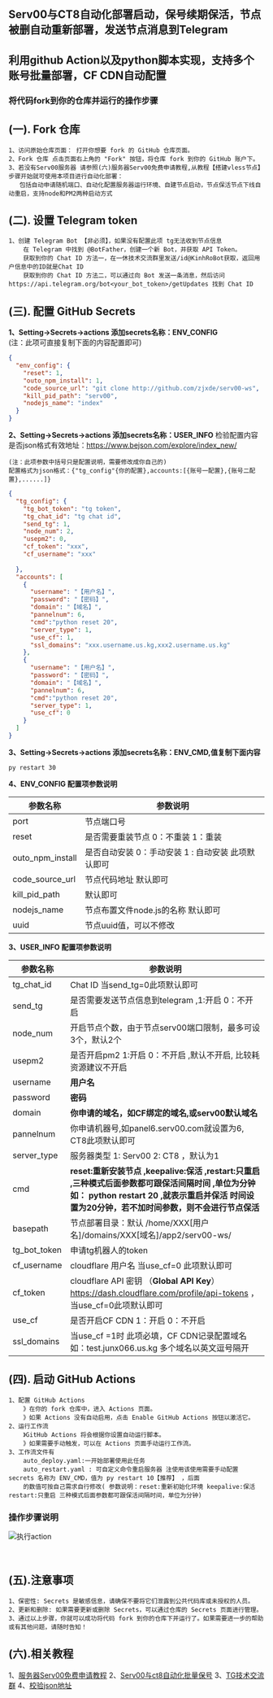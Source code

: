 ## Serv00与CT8自动化部署启动，保号续期保活，节点被删自动重新部署，发送节点消息到Telegram

## 利用github Action以及python脚本实现，支持多个账号批量部署，CF CDN自动配置

###  将代码fork到你的仓库并运行的操作步骤

## (一). Fork 仓库

```
1、访问原始仓库页面： 打开你想要 fork 的 GitHub 仓库页面。
2、Fork 仓库 点击页面右上角的 "Fork" 按钮，将仓库 fork 到你的 GitHub 账户下。
3、若没有Serv00服务器 请参照(六)服务器Serv00免费申请教程,从教程【搭建vless节点】步骤开始就可使用本项目进行自动化部署：
   包括自动申请随机端口、自动化配置服务器运行环境、自建节点启动，节点保活节点下线自动重启，支持node和PM2两种启动方式
```

## (二). 设置 Telegram token

```
1、创建 Telegram Bot 【非必须】，如果没有配置此项 tg无法收到节点信息
    在 Telegram 中找到 @BotFather，创建一个新 Bot，并获取 API Token。 
    获取到你的 Chat ID 方法一，在一休技术交流群里发送/id@KinhRoBot获取，返回用户信息中的ID就是Chat ID
    获取到你的 Chat ID 方法二，可以通过向 Bot 发送一条消息，然后访问 https://api.telegram.org/bot<your_bot_token>/getUpdates 找到 Chat ID
```

## (三). 配置 GitHub Secrets

**1、Setting->Secrets->actions 添加secrets名称：ENV_CONFIG**<br>
(注：此项可直接复制下面的内容配置即可)

```json
{
  "env_config": {
    "reset": 1,
    "outo_npm_install": 1,
    "code_source_url": "git clone http://github.com/zjxde/serv00-ws",
    "kill_pid_path": "serv00",
    "nodejs_name": "index"
  }
}
```

**2、Setting->Secrets->actions 添加secrets名称：USER_INFO**
检验配置内容是否json格式有效地址：https://www.bejson.com/explore/index_new/

```
(注：此项参数中括号只是配置说明，需要修改成你自己的) 
配置格式为json格式：{"tg_config"{你的配置},accounts:[{账号一配置},{账号二配置},......]}
```

```json
{
  "tg_config": {
    "tg_bot_token": "tg token",
    "tg_chat_id": "tg chat id",
    "send_tg": 1,
    "node_num": 2,
    "usepm2": 0,
    "cf_token": "xxx",
    "cf_username": "xxx"
    
  },
  "accounts": [
    {
      "username": "【用户名】",
      "password": "【密码】",
      "domain": "【域名】",
      "pannelnum": 6,
      "cmd":"python reset 20",
      "server_type": 1,
      "use_cf": 1,
      "ssl_domains": "xxx.username.us.kg,xxx2.username.us.kg"
    },
    {
      "username": "【用户名】",
      "password": "【密码】",
      "domain": "【域名】",
      "pannelnum": 6,
      "cmd":"python reset 20",
      "server_type": 1,
      "use_cf": 0
    }
  ]
}

```

**3、Setting->Secrets->actions 添加secrets名称：ENV_CMD,值复制下面内容**

```
py restart 30
```

**4、ENV_CONFIG 配置项参数说明**

|参数名称|参数说明|
|--|--|
|port|节点端口号|
|reset|是否需要重装节点 0：不重装 1：重装|
|outo_npm_install|是否自动安装 0：手动安装 1 : 自动安装 此项默认即可|
|code_source_url|节点代码地址 默认即可|
|kill_pid_path|默认即可|
|nodejs_name|节点布置文件node.js的名称 默认即可|
|uuid|节点uuid值，可以不修改|

**3、USER_INFO 配置项参数说明**

|参数名称| 参数说明                                                                                                                             |
|--|----------------------------------------------------------------------------------------------------------------------------------|
|tg_chat_id| Chat ID  当send_tg=0此项默认即可                                                                                                        |
|send_tg| 是否需要发送节点信息到telegram ,1:开启 0：不开启                                                                                                  |
|node_num| 开启节点个数，由于节点serv00端口限制，最多可设3个，默认2个                                                                                                |
|usepm2| 是否开启pm2 1:开启 0：不开启 ,默认不开启, 比较耗资源建议不开启                                                                                            |
|username| **用户名**                                                                                                                          |
|password| **密码**                                                                                                                           |
|domain| **你申请的域名，如CF绑定的域名,或serv00默认域名**                                                                                                  |
|pannelnum| 你申请机器号,如panel6.serv00.com就设置为6, CT8此项默认即可                                                                                        |
|server_type| 服务器类型 1: Serv00  2: CT8  ，默认为1                                                                                                   |
|cmd| **reset:重新安装节点 ,keepalive:保活 ,restart:只重启 ,三种模式后面参数都可跟保活间隔时间 ,单位为分钟 如： python restart 20 ,就表示重启并保活 时间设置为20分钟，若不加时间参数，则不会进行节点保活** |
|basepath| 节点部署目录：默认 /home/XXX[用户名]/domains/XXX[域名]/app2/serv00-ws/                                                                         |
|tg_bot_token| 申请tg机器人的token                                                                                                                    |
|cf_username| cloudflare 用户名 当use_cf=0 此项默认即可                                                                                                  |
|cf_token| cloudflare API 密钥 （**Global API Key**） https://dash.cloudflare.com/profile/api-tokens ，当use_cf=0此项默认即可                           |
|use_cf| 是否开启CF CDN 1：开启 0：不开启                                                                                                            |
|ssl_domains| 当use_cf =1时 此项必填，CF CDN记录配置域名如：test.junx066.us.kg 多个域名以英文逗号隔开                                                                    |
## (四). 启动 GitHub Actions

```
1、配置 GitHub Actions
    》在你的 fork 仓库中，进入 Actions 页面。
    》如果 Actions 没有自动启用，点击 Enable GitHub Actions 按钮以激活它。
2、运行工作流 
    》GitHub Actions 将会根据你设置自动运行脚本。
    》如果需要手动触发，可以在 Actions 页面手动运行工作流。
3、工作流文件有 
    auto_deploy.yaml:一开始部署使用此任务
    auto_restart.yaml : 可自定义命令重启服务器 注使用该使用需要手动配置 secrets 名称为 ENV_CMD，值为 py restart 10【推荐】 ，后面
    的数值可按自己需求自行修改( 参数说明：reset:重新初始化环境 keepalive:保活 restart:只重启 三种模式后面参数都可跟保活间隔时间，单位为分钟)
```

### 操作步骤说明

![执行action](github_opt.png)

<br/>

## (五).注意事项

```
1、保密性: Secrets 是敏感信息，请确保不要将它们泄露到公共代码库或未授权的人员。
2、更新和删除: 如果需要更新或删除 Secrets，可以通过仓库的 Secrets 页面进行管理。
3、通过以上步骤，你就可以成功将代码 fork 到你的仓库下并运行了。如果需要进一步的帮助或有其他问题，请随时告知！
```

## (六).相关教程

1、[服务器Serv00免费申请教程](https://blog.yixiu.us.kg/posts/gratis/freevpsandvless/)
2、[Serv00与ct8自动化批量保号](https://github.com/yixiu001/serv00-login)
3、[TG技术交流群](https://t.me/yxjsjl)
4、[校验json地址](https://www.bejson.com/explore/index_new/)
